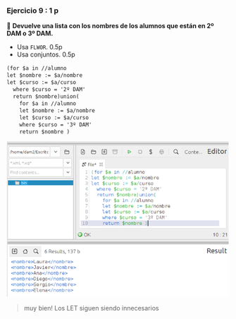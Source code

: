 ### **Ejercicio 9** : 1 p 
📌 **Devuelve una lista con los nombres de los alumnos que están en 2º DAM o 3º DAM.**  
- Usa `FLWOR`. 0.5p   
- Usa conjuntos. 0.5p 

```
(for $a in //alumno
let $nombre := $a/nombre
let $curso := $a/curso
  where $curso = '2º DAM'
  return $nombre)union(
    for $a in //alumno
    let $nombre := $a/nombre
    let $curso := $a/curso
    where $curso = '3º DAM'
    return $nombre )
```
![alt text](capturas/9.png)

> muy bien! Los LET siguen siendo innecesarios
